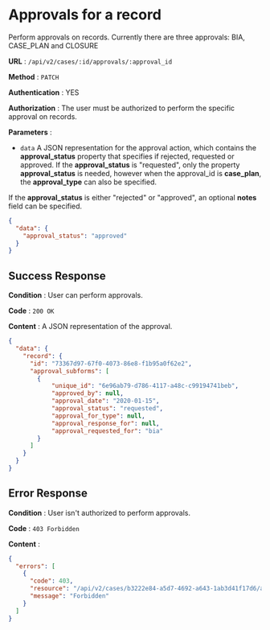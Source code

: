# Approvals for a record

Perform approvals on records. Currently there are three approvals: BIA, CASE_PLAN and CLOSURE

**URL** : `/api/v2/cases/:id/approvals/:approval_id`

**Method** : `PATCH`

**Authentication** : YES

**Authorization** : The user must be authorized to perform the specific approval on records.

**Parameters** :
* `data` A JSON representation for the approval action, which contains the __approval_status__ property that
specifies if rejected, requested or approved.
If the __approval_status__ is "requested", only the property __approval_status__ is needed, however when
the approval_id is __case_plan__, the __approval_type__ can also be specified.

If the __approval_status__ is either "rejected" or "approved", an optional __notes__ field can be specified.

```json
{
  "data": {
    "approval_status": "approved"
  }
}
```

## Success Response

**Condition** : User can perform approvals.

**Code** : `200 OK`

**Content** : A JSON representation of the approval.

```json
{
  "data": {
    "record": {
      "id": "73367d97-67f0-4073-86e8-f1b95a0f62e2",
      "approval_subforms": [
        {
            "unique_id": "6e96ab79-d786-4117-a48c-c99194741beb",
            "approved_by": null,
            "approval_date": "2020-01-15",
            "approval_status": "requested",
            "approval_for_type": null,
            "approval_response_for": null,
            "approval_requested_for": "bia"
        }
      ]
    }
  }
}
```

## Error Response

**Condition** : User isn't authorized to perform approvals.

**Code** : `403 Forbidden`

**Content** :

```json
{
  "errors": [
    {
      "code": 403,
      "resource": "/api/v2/cases/b3222e84-a5d7-4692-a643-1ab3d41f17d6/approvals/:approval_id",
      "message": "Forbidden"
    }
  ]
}
```
